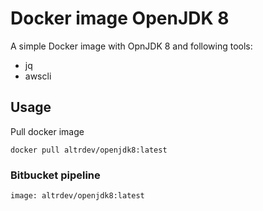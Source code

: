 # Docker image OpenJDK 8

A simple Docker image with OpnJDK 8 and following tools:
- jq
- awscli


## Usage

Pull docker image

```
docker pull altrdev/openjdk8:latest
```

### Bitbucket pipeline
```
image: altrdev/openjdk8:latest
```